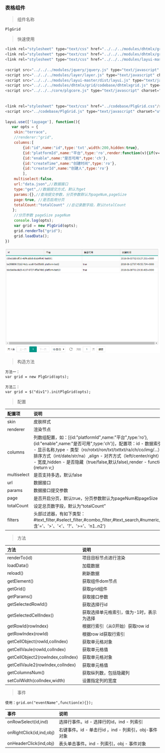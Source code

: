 ### 表格组件

> 组件名称

```
PlgGrid
```

> 快速使用

```js
<link rel="stylesheet" type="text/css" href="../../../modules/dhtmlx/grid/codebase/dhtmlxgrid.css"/>
<link rel="stylesheet" type="text/css" href="../../../modules/dhtmlx/grid/skins/web/dhtmlxgrid.css"/>
<link rel="stylesheet" type="text/css" href="../../../modules/layui-master/dist/css/layui.css"/>

<script src="../../../modules/jquery/jquery.js" type="text/javascript" charset="utf-8"></script>
<script src="../../../modules/layer/layer.js" type="text/javascript" charset="utf-8"></script>
<script src="../../../modules/layui-master/dist/layui.js" type="text/javascript" charset="utf-8"></script>
<script src="../../../modules/dhtmlx/grid/codebase/dhtmlxgrid.js" type="text/javascript" charset="utf-8"></script>
<script src="../../../core/plgcore.js" type="text/javascript" charset="utf-8"></script>


<link rel="stylesheet" type="text/css" href="../codebase/PlgGrid.css"/>
<script src="../codebase/PlgGrid.js" type="text/javascript" charset="utf-8"></script>

layui.use(['laypage'], function(){
   var opts = {
    skin:"terrace",
    //renderer:"grid",
    columns:[
        {id:"id",name:"id",type:'txt',width:200,hidden:true},
        {id:"platformId",name:"平台",type:'ro',render:function(v){if(v=='test001') return '测试平台1';}},
        {id:"enable",name:"是否可用",type:'ch'},
        {id:"createTime",name:"创建时间",type:'ro'},
        {id:"creatorId",name:"创建人",type:'ro'}
        ],
    multiselect:false,
    url:"data.json",//数据接口
    type:"get",//数据提交方式，默认为get
    params:{},//查询提交参数，分页参数默认为pageNum,pageSize
    page:true, //是否启用分页
    totalCount:"totalCount" //总记录数字段，默认totalCount
　　};
    //分页参数 pageSize pageNum
    console.log(opts);
    var grid = new PlgGrid(opts);    
    grid.renderTo("grid");
    grid.loadData();
})
```

![](/assets/table1.png)

> 构造方法

```
方法一：
var grid = new PlgGrid(opts);

方法二：
var grid = $("div1").initPlgGrid(opts);
```

> 配置

| 配置项 | 说明 |
| :--- | :--- |
| skin | 皮肤样式 |
| renderer | 渲染节点 |
| columns | 列数组配置，如：\[{id:"platformId",name:"平台",type:'ro'},{id:"enable",name:"是否可用",type:'ch'}\]，配置项：id - 数据索引,name - 显示名称,type - 类型（ro/rotxt/ron/txt/txttxt/ra/ch/co/img/...）,sort - 排序方式（int/date/str/na）,align - 对齐方式（left/center/right）,width - 宽度,hidden - 是否隐藏（true/false,默认false\),render - function\(v\){return v;} |
| multiselect | 是否支持多选，默认false |
| url | 数据接口 |
| params | 数据接口提交参数 |
| page | 是否开启分页，默认true，分页参数默认为pageNum和pageSize |
| totalCount | 设定总页数字段，默认为“totalCount” |
| filters | 头部过滤器，有如下类型：\#text\_filter,\#select\_filter,\#combo\_filter,\#text\_search,\#numeric\_filter\(包含'='、'&gt;'、'&lt;'、'?'、'&gt;='、'n1..n2'\) |

> 方法

| 方法 | 说明 |
| :--- | :--- |
| renderTo\(id\) | 项目目标节点进行渲染 |
| loadData\(\) | 加载数据 |
| reload\(\) | 刷新数据 |
| getElement\(\) | 获取组件dom节点 |
| getGrid\(\) | 获取grid组件 |
| getParams\(\) | 获取接口参数 |
| getSelectedRowId\(\) | 获取选择行id |
| getSelectedCellIndex\(\) | 获取选择单元格索引，值为-1时，表示为选择 |
| getRowId\(rowIndex\) | 根据行索引（从0开始）获取row id |
| getRowIndex\(rowId\) | 根据row id获取行索引 |
| getCellObject\(rowId,colIndex\) | 获取单元格对象 |
| getCellVaule\(rowId,colIndex\) | 获取单元格值 |
| getCellObject2\(rowIndex,colIndex\) | 获取单元格对象 |
| getCellVaule2\(rowIndex,colIndex\) | 获取单元格值 |
| getColumnsNum\(\) | 获取纵列数，包括隐藏列 |
| setColWidth\(colIndex,width\) | 设置指定列的宽度 |

> 事件

```
使用：grid.on("eventName",function(e){});
```

| 事件 | 说明 |
| :--- | :--- |
| onRowSelect\(id,ind\) | 选择行事件。id - 选择行的id，ind - 列索引 |
| onRightClick\(id,ind,obj\) | 右键事件。id - 单击行id ，ind - 列索引，obj-事件对象 |
| onHeaderClick\(ind,obj\) | 表头单击事件。ind - 列索引，obj - 事件对象 |



